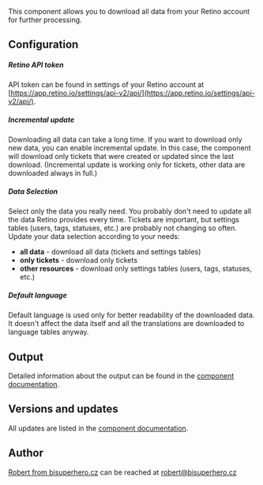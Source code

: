 This component allows you to download all data from your Retino account for further processing. 

## Configuration
##### Retino API token
API token can be found in settings of your Retino account at [https://app.retino.io/settings/api-v2/api/](https://app.retino.io/settings/api-v2/api/).
##### Incremental update
Downloading all data can take a long time. If you want to download only new data, you can enable incremental update. In this case, the component will download only tickets that were created or updated since the last download. (Incremental update is working only for tickets, other data are downloaded always in full.)
##### Data Selection
Select only the data you really need. You probably don't need to update all the data Retino provides every time. Tickets are important, but settings tables (users, tags, statuses, etc.) are probably not changing so often. Update your data selection according to your needs:
* **all data** - download all data (tickets and settings tables)
* **only tickets** - download only tickets
* **other resources** - download only settings tables (users, tags, statuses, etc.)
##### Default language
Default language is used only for better readability of the downloaded data. It doesn't affect the data itself and all the translations are downloaded to language tables anyway.

## Output
Detailed information about the output can be found in the [component documentation](https://github.com/robertjunek/bisuperhero.ex-retino-cases/blob/master/README.md).

## Versions and updates
All updates are listed in the [component documentation](https://github.com/robertjunek/bisuperhero.ex-retino-cases/blob/master/README.md).

## Author
[Robert from bisuperhero.cz](https://bisuperhero.cz) can be reached at [robert@bisuperhero.cz](mailto:robert@bisuperhero.cz)